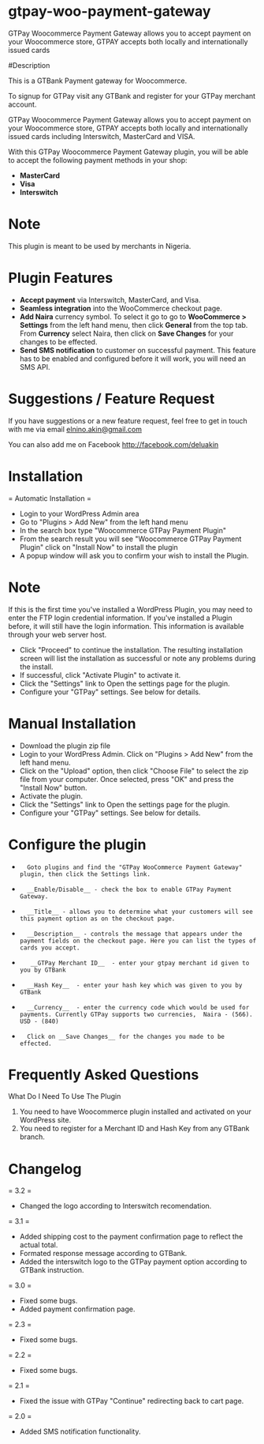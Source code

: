 # gtpay-woo-payment-gateway
GTPay Woocommerce Payment Gateway allows you to accept payment on your Woocommerce store, GTPAY accepts both locally and internationally issued cards

#Description

This is a GTBank Payment gateway for Woocommerce.

To signup for GTPay visit any GTBank and register for your GTPay merchant account.

GTPay Woocommerce Payment Gateway allows you to accept payment on your Woocommerce store, GTPAY accepts both locally and internationally issued cards including Interswitch, MasterCard and VISA.

With this GTPay Woocommerce Payment Gateway plugin, you will be able to accept the following payment methods in your shop:

* __MasterCard__
* __Visa__
* __Interswitch__

# Note

This plugin is meant to be used by merchants in Nigeria.

# Plugin Features

*   __Accept payment__ via Interswitch, MasterCard, and Visa.
* 	__Seamless integration__ into the WooCommerce checkout page.
* 	__Add Naira__ currency symbol. To select it go to go to __WooCommerce > Settings__ from the left hand menu, then click __General__ from the top tab. From __Currency__ select Naira, then click on __Save Changes__ for your changes to be effected.
* 	__Send SMS notification__ to customer on successful payment. This feature has to be enabled and configured before it will work, you will need an SMS API.


# Suggestions / Feature Request 

If you have suggestions or a new feature request, feel free to get in touch with me via email elnino.akin@gmail.com

You can also add me on Facebook http://facebook.com/deluakin



# Installation

= Automatic Installation =
* 	Login to your WordPress Admin area
* 	Go to "Plugins > Add New" from the left hand menu
* 	In the search box type "Woocommerce GTPay Payment Plugin"
*	From the search result you will see "Woocommerce GTPay Payment Plugin" click on "Install Now" to install the plugin
*	A popup window will ask you to confirm your wish to install the Plugin.

# Note
If this is the first time you've installed a WordPress Plugin, you may need to enter the FTP login credential information. If you've installed a Plugin before, it will still have the login information. This information is available through your web server host.

*   Click "Proceed" to continue the installation. The resulting installation screen will list the installation as successful or note any problems during the install.
*   If successful, click "Activate Plugin" to activate it.
* 	Click the "Settings" link to Open the settings page for the plugin.
*	Configure your "GTPay" settings. See below for details.

# Manual Installation
* 	Download the plugin zip file
* 	Login to your WordPress Admin. Click on "Plugins > Add New" from the left hand menu.
*   Click on the "Upload" option, then click "Choose File" to select the zip file from your computer. Once selected, press "OK" and press the "Install Now" button.
*   Activate the plugin.
* 	Click the "Settings" link to Open the settings page for the plugin.
*	Configure your "GTPay" settings. See below for details.



# Configure the plugin
*       Goto plugins and find the "GTPay WooCommerce Payment Gateway" plugin, then click the Settings link.
*       __Enable/Disable__ - check the box to enable GTPay Payment Gateway.
*       __Title__ - allows you to determine what your customers will see this payment option as on the checkout page.
*       __Description__ - controls the message that appears under the payment fields on the checkout page. Here you can list the types of cards you accept.
*        __GTPay Merchant ID__  - enter your gtpay merchant id given to you by GTBank
*       __Hash Key__  - enter your hash key which was given to you by GTBank
*       __Currency__  - enter the currency code which would be used for payments. Currently GTPay supports two currencies,  Naira - (566). USD - (840)
*       Click on __Save Changes__ for the changes you made to be effected.





# Frequently Asked Questions

What Do I Need To Use The Plugin

1.	You need to have Woocommerce plugin installed and activated on your WordPress site.
2.	You need to register for a Merchant ID and Hash Key from any GTBank branch.



# Changelog

= 3.2 =
*   Changed the logo according to Interswitch recomendation.

= 3.1 =
*   Added shipping cost to the payment confirmation page to reflect the actual total.
*   Formated response message according to GTBank.
*   Added the interswitch logo to the GTPay payment option according to GTBank instruction.

= 3.0 =
*   Fixed some bugs.
*   Added payment confirmation page.

= 2.3 =
*   Fixed some bugs.

= 2.2 =
*   Fixed some bugs.

= 2.1 =
* Fixed the issue with GTPay "Continue" redirecting back to cart page.

= 2.0 =
*   Added SMS notification functionality.